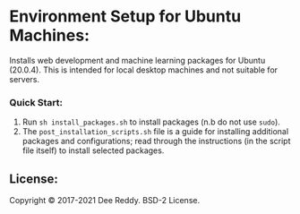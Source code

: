 # Environment Setup for Ubuntu Machines:

Installs web development and machine learning packages for Ubuntu (20.0.4).
This is intended for local desktop machines and not suitable for servers.

### Quick Start:
1. Run `sh install_packages.sh` to install packages (n.b do not use `sudo`).
2. The `post_installation_scripts.sh` file is a guide for installing additional packages and configurations; read through the instructions (in the script file itself) to install selected packages.

## License:
Copyright © 2017-2021 Dee Reddy. BSD-2 License.
